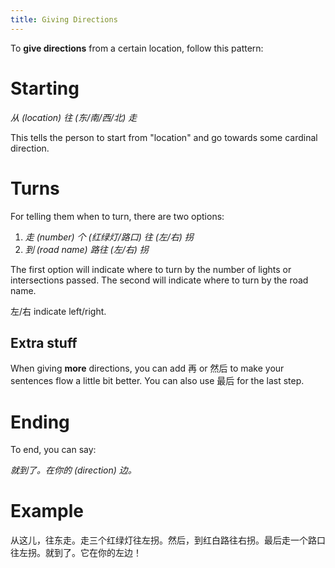 ```yaml
---
title: Giving Directions
---
```


To **give directions** from a certain location, follow this pattern:

# Starting

_从 (location) 往 (东/南/西/北) 走_

This tells the person to start from "location" and go towards some cardinal
direction.

# Turns

For telling them when to turn, there are two options:

1. _走 (number) 个 (红绿灯/路口) 往 (左/右) 拐_
2. _到 (road name) 路往 (左/右) 拐_

The first option will indicate where to turn by the number of lights or
intersections passed. The second will indicate where to turn by the road name.

左/右 indicate left/right.

## Extra stuff

When giving **more** directions, you can add 再 or 然后 to make your sentences
flow a little bit better. You can also use 最后 for the last step.

# Ending

To end, you can say:

_就到了。在你的 (direction) 边。_

# Example

从这儿，往东走。走三个红绿灯往左拐。然后，到红白路往右拐。最后走一个路口往左拐。就到了。它在你的左边！
